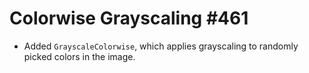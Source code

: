 # Colorwise Grayscaling #461

* Added `GrayscaleColorwise`, which applies grayscaling to randomly
  picked colors in the image.
